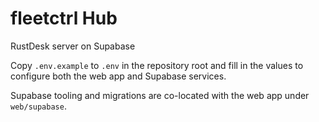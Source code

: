 # fleetctrl Hub

RustDesk server on Supabase

Copy `.env.example` to `.env` in the repository root and fill in the values to configure both the web app and Supabase services.

Supabase tooling and migrations are co-located with the web app under `web/supabase`.
